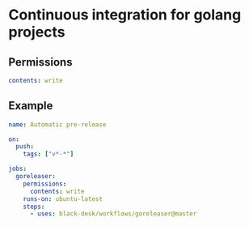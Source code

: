 <!--
SPDX-License-Identifier: MIT
SPDX-FileCopyrightText: Copyright 2025 Chen Linxuan <me@black-desk.cn>
-->

# Continuous integration for golang projects

## Permissions

``` yaml
contents: write
```

## Example

``` yaml
name: Automatic pre-release

on:
  push:
    tags: ["v*-*"]

jobs:
  goreleaser:
    permissions:
      contents: write
    runs-on: ubuntu-latest
    steps:
      - uses: black-desk/workflows/goreleaser@master
```
